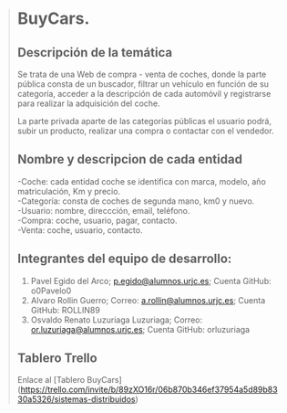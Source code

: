 > # BuyCars.
>
> ## Descripción de la temática
> Se trata de una Web de compra - venta de coches, donde la parte pública consta de un buscador, filtrar un vehículo 
> en función de su categoría, acceder a la descripción de cada automóvil y registrarse para realizar la adquisición del coche.
>
> La parte privada aparte de las categorías públicas el usuario podrá, subir un producto, realizar una compra o contactar con el vendedor.
>
> ## Nombre y descripcion de cada entidad
> -Coche: cada entidad coche se identifica con marca, modelo, año matriculación, Km y precio.<br/>
> -Categoría: consta de coches de segunda mano, km0 y nuevo.<br/>
> -Usuario: nombre, direccción, email, teléfono.<br/>
> -Compra: coche, usuario, pagar, contacto.<br/>
> -Venta: coche, usuario, contacto.<br/>
> 
> ## Integrantes del equipo de desarrollo:
> 1. Pavel Egido del Arco; 	p.egido@alumnos.urjc.es; Cuenta GitHub: o0Pavelo0 
> 2. Alvaro 	Rollin Guerro; Correo:	a.rollin@alumnos.urjc.es; Cuenta GitHub: ROLLIN89
> 3. Osvaldo Renato	Luzuriaga Luzuriaga; Correo: or.luzuriaga@alumnos.urjc.es; Cuenta GitHub: orluzuriaga
>
> ## Tablero Trello
>  Enlace al [Tablero BuyCars] (https://trello.com/invite/b/89zXO16r/06b870b346ef37954a5d89b8330a5326/sistemas-distribuidos)
